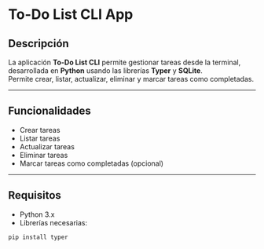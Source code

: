 # To-Do List CLI App

## Descripción

La aplicación **To-Do List CLI** permite gestionar tareas desde la terminal, desarrollada en **Python** usando las librerías **Typer** y **SQLite**.  
Permite crear, listar, actualizar, eliminar y marcar tareas como completadas.

---

## Funcionalidades

- Crear tareas  
- Listar tareas  
- Actualizar tareas  
- Eliminar tareas  
- Marcar tareas como completadas (opcional)

---

## Requisitos

- Python 3.x  
- Librerías necesarias:
```bash
pip install typer
